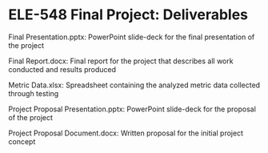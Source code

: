 # ELE-548 Final Project: Deliverables

Final Presentation.pptx: PowerPoint slide-deck for the final presentation of the project

Final Report.docx: Final report for the project that describes all work conducted and results produced

Metric Data.xlsx: Spreadsheet containing the analyzed metric data collected through testing

Project Proposal Presentation.pptx: PowerPoint slide-deck for the proposal of the project

Project Proposal Document.docx: Written proposal for the initial project concept